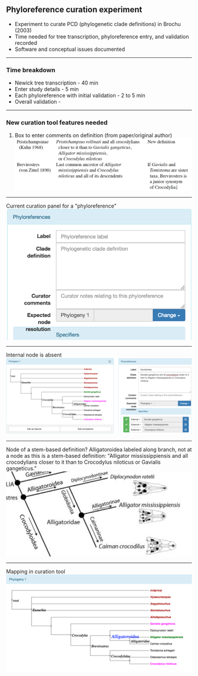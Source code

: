 ## Phyloreference curation experiment 

* Experiment to curate PCD (phylogenetic clade definitions) in Brochu (2003)
* Time needed for tree transcription, phyloreference entry, and validation recorded
* Software and conceptual issues documented

---

### Time breakdown
* Newick tree transcription - 40 min
* Enter study details - 5 min
* Each phyloreference with initial validation - 2 to 5 min
* Overall validation - 

---

### New curation tool features needed

1. Box to enter comments on definition (from paper/original author)
![Comments on definitions in paper](/assets/comments.png) 

---
Current curation panel for a "phyloreference"
![curation panel](/assets/curationpanel.png)

---

Internal node is absent
![Gavialoidea not matched](assets/Gavialoidea.png)

---
Node of a stem-based definition? Alligatoroidea labeled along branch, not at a node as this is a stem-based definition: "Alligator mississippiensis and all crocodylians closer to it than to Crocodylus niloticus or Gavialis gangeticus."
![Alligatoroidea not matched](assets/Alligatoroidea.png)

---
Mapping in curation tool
![Stem-base definition mapping](assets/AlligatoroideaNode.png)
